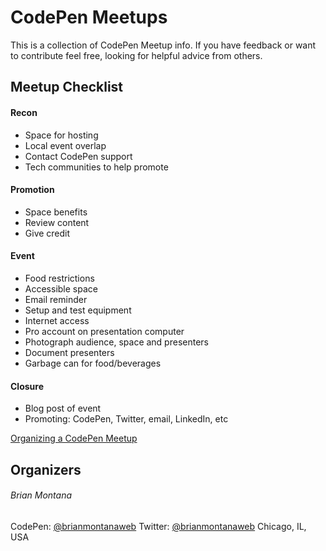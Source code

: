 # CodePen Meetups

This is a collection of CodePen Meetup info. If you have feedback or want to contribute feel free, looking for helpful advice from others.

## Meetup Checklist

#### Recon
* Space for hosting
* Local event overlap
* Contact CodePen support
* Tech communities to help promote

#### Promotion
* Space benefits
* Review content
* Give credit

#### Event
* Food restrictions
* Accessible space
* Email reminder
* Setup and test equipment
* Internet access
* Pro account on presentation computer
* Photograph audience, space and presenters
* Document presenters
* Garbage can for food/beverages

#### Closure
* Blog post of event
* Promoting: CodePen, Twitter, email, LinkedIn, etc

[Organizing a CodePen Meetup](https://codepen.io/brianmontanaweb/post/organizing-a-codepen-event)

## Organizers
###### Brian Montana
CodePen: [@brianmontanaweb](https://codepen.io/brianmontanaweb)
Twitter: [@brianmontanaweb](https://twitter.com/brianmontanaweb)
Chicago, IL, USA